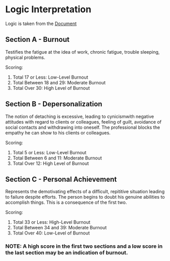 # Logic Interpretation

Logic is taken from the [Document](https://mondiahealth.co.za/wp-content/uploads/2021/06/Maslach-Burnout-Inventory-MBI.pdf)

## Section A - Burnout
Testifies the fatigue at the idea of work, chronic fatigue, trouble sleeping, physical problems. 

Scoring:
1. Total 17 or Less: Low-Level Burnout
2. Total Between 18 and 29: Moderate Burnout
3. Total Over 30: High Level of Burnout

## Section B - Depersonalization
The notion of detaching is excessive, leading to cynicismwith negative attitudes with regard to clients or colleagues, feeling of guilt, avoidance of social contacts and withdrawing into oneself. The professional blocks the empathy he can show to his clients or colleagues.

Scoring:
1. Total 5 or Less: Low-Level Burnout
2. Total Between 6 and 11: Moderate Burnout
3. Total Over 12: High Level of Burnout

## Section C - Personal Achievement
Represents the demotivating effects of a difficult, repititive situation leading to failure despite efforts. The person begins to doubt his genuine abilities to accomplish things. This is a consequence of the first two.

Scoring:
1. Total 33 or Less: High-Level Burnout
2. Total Between 34 and 39: Moderate Burnout
3. Total Over 40: Low-Level of Burnout


### NOTE: A high score in the first two sections and a low score in the last section may be an indication of burnout.
